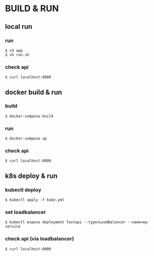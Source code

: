 # BUILD & RUN

## local run

### run
```
$ cd app
$ sh run.sh
```

### check api
```
$ curl localhost:8000
```

## docker build & run

### build
```
$ docker-compose build
```

### run
```
$ docker-compose up
```

### check api
```
$ curl localhost:8000
```

## k8s deploy & run

### kubectl deploy
```
$ kubectl apply -f kube.yml
```

### set loadbalancer
```
$ kubectl expose deployment fastapi --type=LoadBalancer --name=my-service
```

### check api (via loadbalancer)
```
$ curl localhost:8000
```
